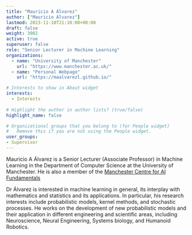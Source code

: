 ```yaml
---
title: "Mauricio A Álvarez"
author: ["Mauricio Alvarez"]
lastmod: 2023-11-10T21:10:00+00:00
draft: false
weight: 3002
active: true
superuser: false
role: "Senior Lecturer in Machine Learning"
organizations:
  - name: "University of Manchester"
    url: "https://www.manchester.ac.uk/"
  - name: "Personal Webpage"
    url: "https://maalvarezl.github.io/"

# Interests to show in About widget
interests:
  - Interests
  
# Highlight the author in author lists? (true/false)
highlight_name: false

# Organizational groups that you belong to (for People widget)
#   Remove this if you are not using the People widget.
user_groups:
- Supervisor
---
```


Mauricio A Álvarez is a Senior Lecturer (Associate Professor) in Machine Learning in the Department of Computer Science at the University of Manchester. He is also a member of the [Manchester Centre for AI Fundamentals](https://www.idsai.manchester.ac.uk/research/centre-for-ai-fundamentals/) 

Dr Álvarez is interested in machine learning in general, its interplay with mathematics and statistics and its applications. In particular, his research interests include probabilistic models, kernel methods, and stochastic processes. He works on the development of new probabilistic models and their application in different engineering and scientific areas, including Neuroscience, Neural Engineering, Systems biology, and Humanoid Robotics.

